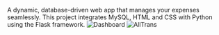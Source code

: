 A dynamic, database-driven web app that manages your expenses seamlessly. This project integrates MySQL, HTML and CSS with Python using the Flask framework. 
![Dashboard](https://github.com/user-attachments/assets/420d7d63-fc66-472a-a5ea-49140256d580)
![AllTrans](https://github.com/user-attachments/assets/33c6754b-3670-492e-ab22-3f9bdd0d589c)
